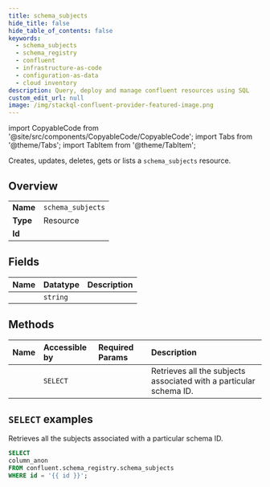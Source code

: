 ```yaml
---
title: schema_subjects
hide_title: false
hide_table_of_contents: false
keywords:
  - schema_subjects
  - schema_registry
  - confluent
  - infrastructure-as-code
  - configuration-as-data
  - cloud inventory
description: Query, deploy and manage confluent resources using SQL
custom_edit_url: null
image: /img/stackql-confluent-provider-featured-image.png
---
```


import CopyableCode from '@site/src/components/CopyableCode/CopyableCode';
import Tabs from '@theme/Tabs';
import TabItem from '@theme/TabItem';

Creates, updates, deletes, gets or lists a <code>schema_subjects</code> resource.

## Overview
<table><tbody>
<tr><td><b>Name</b></td><td><code>schema_subjects</code></td></tr>
<tr><td><b>Type</b></td><td>Resource</td></tr>
<tr><td><b>Id</b></td><td><CopyableCode code="confluent.schema_registry.schema_subjects" /></td></tr>
</tbody></table>

## Fields
| Name | Datatype | Description |
|:-----|:---------|:------------|
| <CopyableCode code="column_anon" /> | `string` |  |

## Methods
| Name | Accessible by | Required Params | Description |
|:-----|:--------------|:----------------|:------------|
| <CopyableCode code="get_subjects" /> | `SELECT` | <CopyableCode code="id" /> | Retrieves all the subjects associated with a particular schema ID. |

## `SELECT` examples

Retrieves all the subjects associated with a particular schema ID.


```sql
SELECT
column_anon
FROM confluent.schema_registry.schema_subjects
WHERE id = '{{ id }}';
```